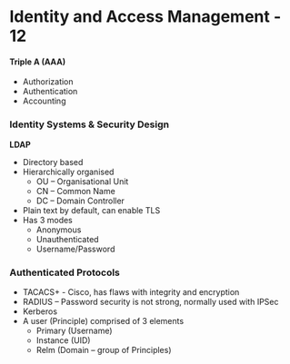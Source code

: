# Identity and Access Management - 12 
#### Triple A (AAA)
-	Authorization
-	 Authentication
-	 Accounting
### Identity Systems & Security  Design
**LDAP**  
- Directory based
- Hierarchically organised
    - OU – Organisational Unit
    - CN – Common Name
    - DC – Domain Controller
- Plain text by default, can enable TLS
- Has 3 modes  
  - Anonymous
  - Unauthenticated
  - Username/Password
  
### Authenticated Protocols
- TACACS+ - Cisco, has flaws with integrity and encryption
- RADIUS – Password security is not strong, normally used with IPSec
- Kerberos 
- A user (Principle) comprised of 3 elements
    - Primary (Username)
    - Instance (UID)
    - Relm (Domain – group of Principles)
